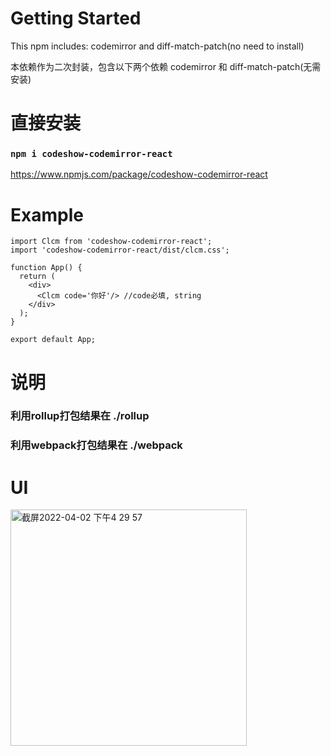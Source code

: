 # Getting Started

This npm includes: codemirror and diff-match-patch(no need to install)

本依赖作为二次封装，包含以下两个依赖 codemirror 和 diff-match-patch(无需安装)

# 直接安装
### `npm i codeshow-codemirror-react`

https://www.npmjs.com/package/codeshow-codemirror-react

# Example
```
import Clcm from 'codeshow-codemirror-react';
import 'codeshow-codemirror-react/dist/clcm.css';

function App() {
  return (
    <div>
      <Clcm code='你好'/> //code必填, string
    </div>
  );
}

export default App;
```

# 说明

### 利用rollup打包结果在 ./rollup
### 利用webpack打包结果在 ./webpack 

# UI
<img width="378" alt="截屏2022-04-02 下午4 29 57" src="https://user-images.githubusercontent.com/49264532/161374645-f7f123fb-2d4c-46ef-8e1d-5b6ad51e12ab.png">


